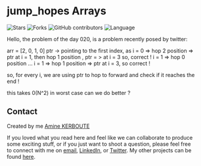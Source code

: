 # jump_hopes Arrays
![Stars](https://img.shields.io/github/stars/KERBOUTE/100Dayscodechallenge?style=social)
![Forks](https://img.shields.io/github/forks/KERBOUTE/100Dayscodechallenge?style=social)
![GitHub contributors](https://img.shields.io/github/contributors/KERBOUTE/100Dayscodechallenge)
![Language](https://img.shields.io/github/languages/top/KERBOUTE/100Dayscodechallenge)

Hello, the problem of the day 020, is a problem recently posed by twitter:

arr = [2, 0, 1, 0]
ptr -> pointing to the first index, as
i = 0 => hop 2 position => ptr at i = 1, then hop 1 position , ptr = > at i = 3 so, correct !
i = 1 => hop 0 position ...
i = 1 => hop 1 position => ptr at i = 3, so correct !

so, for every i, we are using ptr to hop to forward and check if it reaches the end !

this takes 0(N^2) in worst case
can we do better ?



## Contact
Created by me [Amine KERBOUTE](https://github.com/KERBOUTE)

If you loved what you read here and feel like we can collaborate to produce some exciting stuff, or if you
just want to shoot a question, please feel free to connect with me on <a href="aminekerboute@gmail.com" target="_blank">email</a>, 
<a href="https://www.linkedin.com/in/amine-kerboute/" target="_blank">LinkedIn</a>, or 
<a href="https://twitter.com/KerbouteA" target="_blank">Twitter</a>. 
My other projects can be found [here](https://github.com/KERBOUTE?tab=repositories).